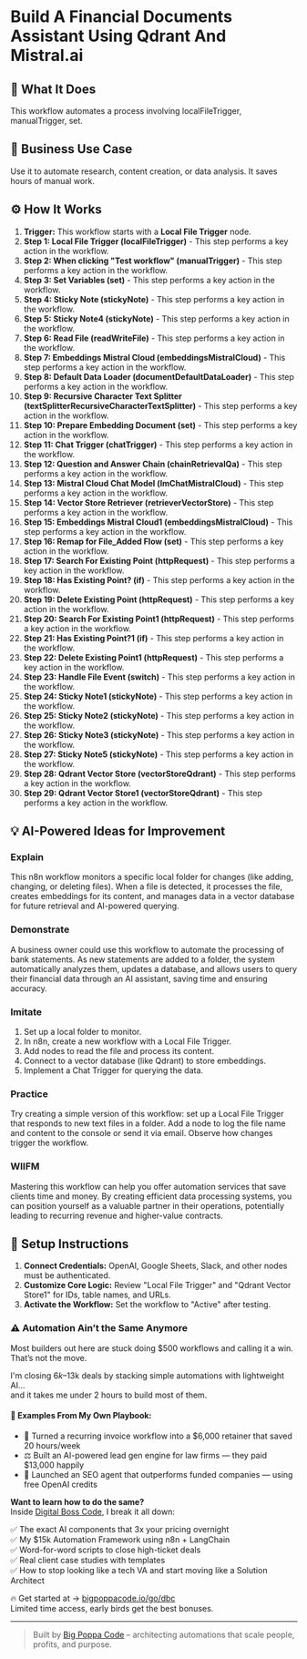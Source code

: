 # Build A Financial Documents Assistant Using Qdrant And Mistral.ai

## 🚀 What It Does
This workflow automates a process involving localFileTrigger, manualTrigger, set.

## 💼 Business Use Case
Use it to automate research, content creation, or data analysis. It saves hours of manual work.

## ⚙️ How It Works
1.  **Trigger:** This workflow starts with a **Local File Trigger** node.
2. **Step 1: Local File Trigger (localFileTrigger)** - This step performs a key action in the workflow.
3. **Step 2: When clicking "Test workflow" (manualTrigger)** - This step performs a key action in the workflow.
4. **Step 3: Set Variables (set)** - This step performs a key action in the workflow.
5. **Step 4: Sticky Note (stickyNote)** - This step performs a key action in the workflow.
6. **Step 5: Sticky Note4 (stickyNote)** - This step performs a key action in the workflow.
7. **Step 6: Read File (readWriteFile)** - This step performs a key action in the workflow.
8. **Step 7: Embeddings Mistral Cloud (embeddingsMistralCloud)** - This step performs a key action in the workflow.
9. **Step 8: Default Data Loader (documentDefaultDataLoader)** - This step performs a key action in the workflow.
10. **Step 9: Recursive Character Text Splitter (textSplitterRecursiveCharacterTextSplitter)** - This step performs a key action in the workflow.
11. **Step 10: Prepare Embedding Document (set)** - This step performs a key action in the workflow.
12. **Step 11: Chat Trigger (chatTrigger)** - This step performs a key action in the workflow.
13. **Step 12: Question and Answer Chain (chainRetrievalQa)** - This step performs a key action in the workflow.
14. **Step 13: Mistral Cloud Chat Model (lmChatMistralCloud)** - This step performs a key action in the workflow.
15. **Step 14: Vector Store Retriever (retrieverVectorStore)** - This step performs a key action in the workflow.
16. **Step 15: Embeddings Mistral Cloud1 (embeddingsMistralCloud)** - This step performs a key action in the workflow.
17. **Step 16: Remap for File_Added Flow (set)** - This step performs a key action in the workflow.
18. **Step 17: Search For Existing Point (httpRequest)** - This step performs a key action in the workflow.
19. **Step 18: Has Existing Point? (if)** - This step performs a key action in the workflow.
20. **Step 19: Delete Existing Point (httpRequest)** - This step performs a key action in the workflow.
21. **Step 20: Search For Existing Point1 (httpRequest)** - This step performs a key action in the workflow.
22. **Step 21: Has Existing Point?1 (if)** - This step performs a key action in the workflow.
23. **Step 22: Delete Existing Point1 (httpRequest)** - This step performs a key action in the workflow.
24. **Step 23: Handle File Event (switch)** - This step performs a key action in the workflow.
25. **Step 24: Sticky Note1 (stickyNote)** - This step performs a key action in the workflow.
26. **Step 25: Sticky Note2 (stickyNote)** - This step performs a key action in the workflow.
27. **Step 26: Sticky Note3 (stickyNote)** - This step performs a key action in the workflow.
28. **Step 27: Sticky Note5 (stickyNote)** - This step performs a key action in the workflow.
29. **Step 28: Qdrant Vector Store (vectorStoreQdrant)** - This step performs a key action in the workflow.
30. **Step 29: Qdrant Vector Store1 (vectorStoreQdrant)** - This step performs a key action in the workflow.

## 💡 AI-Powered Ideas for Improvement
### Explain
This n8n workflow monitors a specific local folder for changes (like adding, changing, or deleting files). When a file is detected, it processes the file, creates embeddings for its content, and manages data in a vector database for future retrieval and AI-powered querying.

### Demonstrate
A business owner could use this workflow to automate the processing of bank statements. As new statements are added to a folder, the system automatically analyzes them, updates a database, and allows users to query their financial data through an AI assistant, saving time and ensuring accuracy.

### Imitate
1. Set up a local folder to monitor.
2. In n8n, create a new workflow with a Local File Trigger.
3. Add nodes to read the file and process its content.
4. Connect to a vector database (like Qdrant) to store embeddings.
5. Implement a Chat Trigger for querying the data.

### Practice
Try creating a simple version of this workflow: set up a Local File Trigger that responds to new text files in a folder. Add a node to log the file name and content to the console or send it via email. Observe how changes trigger the workflow.

### WIIFM
Mastering this workflow can help you offer automation services that save clients time and money. By creating efficient data processing systems, you can position yourself as a valuable partner in their operations, potentially leading to recurring revenue and higher-value contracts.

## 🔧 Setup Instructions
1. **Connect Credentials:** OpenAI, Google Sheets, Slack, and other nodes must be authenticated.
2. **Customize Core Logic:** Review "Local File Trigger" and "Qdrant Vector Store1" for IDs, table names, and URLs.
3. **Activate the Workflow:** Set the workflow to "Active" after testing.

### ⚠️ Automation Ain’t the Same Anymore

Most builders out here are stuck doing $500 workflows and calling it a win.  
That’s not the move.  

I'm closing $6k–$13k deals by stacking simple automations with lightweight AI...  
and it takes me under 2 hours to build most of them.

#### 🧠 Examples From My Own Playbook:
- 🔁 Turned a recurring invoice workflow into a $6,000 retainer that saved 20 hours/week  
- ⚖️ Built an AI-powered lead gen engine for law firms — they paid $13,000 happily  
- 🚀 Launched an SEO agent that outperforms funded companies — using free OpenAI credits  

**Want to learn how to do the same?**  
Inside [Digital Boss Code](https://bigpoppacode.io/go/dbc), I break it all down:

✅ The exact AI components that 3x your pricing overnight  
✅ My $15k Automation Framework using n8n + LangChain  
✅ Word-for-word scripts to close high-ticket deals  
✅ Real client case studies with templates  
✅ How to stop looking like a tech VA and start moving like a Solution Architect  

🔥 Get started at → [bigpoppacode.io/go/dbc](https://bigpoppacode.io/go/dbc)  
Limited time access, early birds get the best bonuses.

---
> Built by [Big Poppa Code](https://bigpoppacode.io) – architecting automations that scale people, profits, and purpose.
